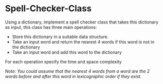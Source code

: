 # Spell-Checker-Class

Using a dictionary, implement a spell checker class that takes this dictionary as input, this
class has three main operations:
- Store this dictionary in a suitable data structure.
- Take an input word and return the nearest 4 words if this word is not in the dictionary
- Take an input word and add this word to the dictionary
  
For each operation specify the time and space complexity

_Note: You could assume that the nearest 4 words from a word are the 2 words before and after this word in lexicographic order if they exist._
